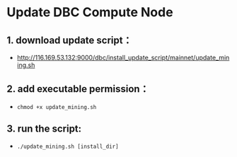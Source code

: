 # Update DBC Compute Node

## 1. download update script：

* http://116.169.53.132:9000/dbc/install_update_script/mainnet/update_mining.sh

## 2. add executable permission：

* `chmod +x update_mining.sh`

## 3. run the script:

* `./update_mining.sh [install_dir]`
